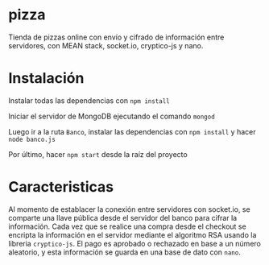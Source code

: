 # pizza
Tienda de pizzas online con envío y cifrado de información entre servidores, con MEAN stack, socket.io, cryptico-js y nano.

# Instalación

Instalar todas las dependencias con `npm install`

Iniciar el servidor de MongoDB ejecutando el comando `mongod`

Luego ir a la ruta `Banco`, instalar las dependencias con `npm install` y hacer `node banco.js`

Por último, hacer `npm start` desde la raíz del proyecto

# Caracteristicas

Al momento de establacer la conexión entre servidores con socket.io, se comparte una llave pública desde el servidor del banco para cifrar la información. 
Cada vez que se realice una compra desde el checkout se encripta la información en el servidor mediante el algoritmo RSA usando la libreria `cryptico-js`.
El pago es aprobado o rechazado en base a un número aleatorio, y esta información se guarda en una base de dato con `nano`.
